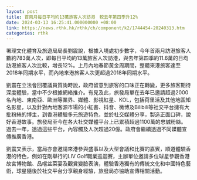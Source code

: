 ```yaml
---
layout: post
title: 首兩月每日平均約13萬旅客人次訪港　較去年第四季升12%
date: 2024-03-13 16:25:41.000000000 +08:00
link: https://news.rthk.hk/rthk/ch/component/k2/1744454-20240313.htm
categories: rthk
---
```


署理文化體育及旅遊局局長劉震說，根據入境處初步數字，今年首兩月訪港旅客人數約783萬人次，即每日平均約13萬旅客人次訪港，與去年第四季約11.6萬的日均訪港旅客人次比較，增長12%。上月內地春節黃金周期間，整體來港旅客達至2018年同期水平，而內地來港旅客人次更超過2018年同期水平。

劉震在立法會回覆議員質詢時說，政府留意到旅客的口味正在轉變，更多旅客期待深度體驗，當中不少根據網絡推介。有見及此，旅發局單在去年已邀請超過2000名內地、東南亞、歐洲等業界、媒體、影視紅星、KOL，包括荷里活及其他地區知名影星，以及針對內地客源市場的小紅書、抖音、微博及Bilibili等社交平台擁有大批粉絲的博主，到香港體驗多元旅遊特色，並於社交媒體分享，製造正面口碑，說好香港故事。旅發局至今在各大社交媒體平台上已累積超過1100萬的忠誠粉絲。過去一年，透過這些平台，內容觸及人次超過20億。政府會繼續透過不同媒體宣傳推廣香港。

劉震又表示，當局亦會邀請來港參與盛事以及大型會議和比賽的嘉賓，順道體驗香港的特色，例如在剛舉行的LIV Golf職業巡迴賽，主辦單位邀請多位球星參觀香港故宮博物館、品嚐盆菜宴及觀賞變臉表演，體驗香港獨有的傳統文化和中國特色藝術，球星隨後於社交平台分享親身經驗，旅發局亦協助宣傳相關活動。
